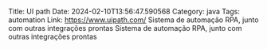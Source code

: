 Title: UI path
Date: 2024-02-10T13:56:47.590568
Category: java
Tags: automation
Link: https://www.uipath.com/
Sistema de automação RPA, junto com outras integrações prontas
Sistema de automação RPA, junto com outras integrações prontas
